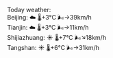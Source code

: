 Today weather:  
Beijing: ☁️   🌡️+3°C 🌬️→39km/h  
Tianjin: ☁️   🌡️+3°C 🌬️→11km/h  
Shijiazhuang: ☀️   🌡️+7°C 🌬️↘18km/h  
Tangshan: ☀️   🌡️+6°C 🌬️→31km/h  
